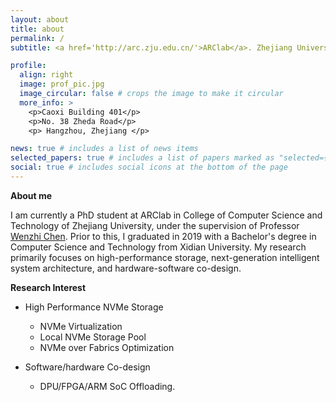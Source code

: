 ```yaml
---
layout: about
title: about
permalink: /
subtitle: <a href='http://arc.zju.edu.cn/'>ARClab</a>. Zhejiang University.

profile:
  align: right
  image: prof_pic.jpg
  image_circular: false # crops the image to make it circular
  more_info: >
    <p>Caoxi Building 401</p>
    <p>No. 38 Zheda Road</p>
    <p> Hangzhou, Zhejiang </p>

news: true # includes a list of news items
selected_papers: true # includes a list of papers marked as "selected={true}"
social: true # includes social icons at the bottom of the page
---
```


**About me**

I am currently a PhD student at ARClab in College of Computer Science and Technology of Zhejiang University, under the supervision of Professor [Wenzhi Chen](https://person.zju.edu.cn/chenwenzhi). Prior to this, I graduated in 2019 with a Bachelor's degree in Computer Science and Technology from Xidian University. My research primarily focuses on high-performance storage, next-generation intelligent system architecture, and hardware-software co-design.

**Research Interest**
* High Performance NVMe Storage
  + NVMe Virtualization
  + Local NVMe Storage Pool
  + NVMe over Fabrics Optimization   

* Software/hardware Co-design
  + DPU/FPGA/ARM SoC Offloading.
